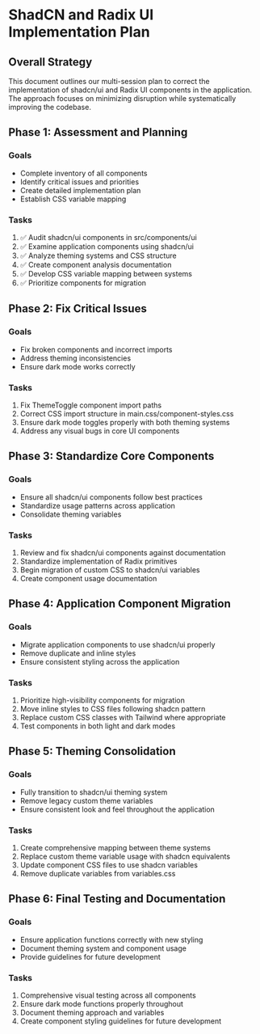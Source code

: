 # ShadCN and Radix UI Implementation Plan

## Overall Strategy

This document outlines our multi-session plan to correct the implementation of shadcn/ui and Radix UI components in the application. The approach focuses on minimizing disruption while systematically improving the codebase.

## Phase 1: Assessment and Planning

### Goals
- Complete inventory of all components
- Identify critical issues and priorities
- Create detailed implementation plan
- Establish CSS variable mapping

### Tasks
1. ✅ Audit shadcn/ui components in src/components/ui
2. ✅ Examine application components using shadcn/ui
3. ✅ Analyze theming systems and CSS structure
4. ✅ Create component analysis documentation
5. ✅ Develop CSS variable mapping between systems
6. ✅ Prioritize components for migration

## Phase 2: Fix Critical Issues

### Goals
- Fix broken components and incorrect imports
- Address theming inconsistencies
- Ensure dark mode works correctly

### Tasks
1. Fix ThemeToggle component import paths
2. Correct CSS import structure in main.css/component-styles.css
3. Ensure dark mode toggles properly with both theming systems
4. Address any visual bugs in core UI components

## Phase 3: Standardize Core Components

### Goals
- Ensure all shadcn/ui components follow best practices
- Standardize usage patterns across application
- Consolidate theming variables

### Tasks
1. Review and fix shadcn/ui components against documentation
2. Standardize implementation of Radix primitives
3. Begin migration of custom CSS to shadcn/ui variables
4. Create component usage documentation

## Phase 4: Application Component Migration

### Goals
- Migrate application components to use shadcn/ui properly
- Remove duplicate and inline styles
- Ensure consistent styling across the application

### Tasks
1. Prioritize high-visibility components for migration
2. Move inline styles to CSS files following shadcn pattern
3. Replace custom CSS classes with Tailwind where appropriate
4. Test components in both light and dark modes

## Phase 5: Theming Consolidation

### Goals
- Fully transition to shadcn/ui theming system
- Remove legacy custom theme variables
- Ensure consistent look and feel throughout the application

### Tasks
1. Create comprehensive mapping between theme systems
2. Replace custom theme variable usage with shadcn equivalents
3. Update component CSS files to use shadcn variables
4. Remove duplicate variables from variables.css

## Phase 6: Final Testing and Documentation

### Goals
- Ensure application functions correctly with new styling
- Document theming system and component usage
- Provide guidelines for future development

### Tasks
1. Comprehensive visual testing across all components
2. Ensure dark mode functions properly throughout
3. Document theming approach and variables
4. Create component styling guidelines for future development